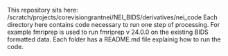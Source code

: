 This repository sits here: /scratch/projects/corevisiongrantnei/NEI_BIDS/derivatives/nei_code
Each directory here contains code necessary to run one step of processing. For example fmriprep is used to run fmriprep v 24.0.0 on the existing BIDS formatted data. 
Each folder has a README.md file explainig how to run the code.

